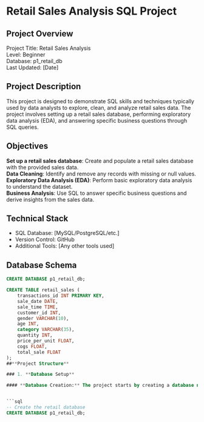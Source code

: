 # Retail Sales Analysis SQL Project

## Project Overview
Project Title: Retail Sales Analysis  
Level: Beginner  
Database: p1_retail_db  
Last Updated: [Date]

## Project Description
This project is designed to demonstrate SQL skills and techniques typically used by data analysts to explore, clean, and analyze retail sales data. The project involves setting up a retail sales database, performing exploratory data analysis (EDA), and answering specific business questions through SQL queries.

## Objectives
**Set up a retail sales database**: Create and populate a retail sales database with the provided sales data.  
**Data Cleaning**: Identify and remove any records with missing or null values.  
**Exploratory Data Analysis (EDA)**: Perform basic exploratory data analysis to understand the dataset.  
**Business Analysis**: Use SQL to answer specific business questions and derive insights from the sales data.  


## Technical Stack
- SQL Database: [MySQL/PostgreSQL/etc.]
- Version Control: GitHub
- Additional Tools: [Any other tools used]




## Database Schema
```sql
CREATE DATABASE p1_retail_db;

CREATE TABLE retail_sales (
    transactions_id INT PRIMARY KEY,
    sale_date DATE,    
    sale_time TIME,
    customer_id INT,    
    gender VARCHAR(10),
    age INT,
    category VARCHAR(35),
    quantity INT,
    price_per_unit FLOAT,    
    cogs FLOAT,
    total_sale FLOAT
);
##**Project Structure**

### 1. **Database Setup**

#### **Database Creation:** The project starts by creating a database named p1_retail_db.


```sql
-- Create the retail database
CREATE DATABASE p1_retail_db;
